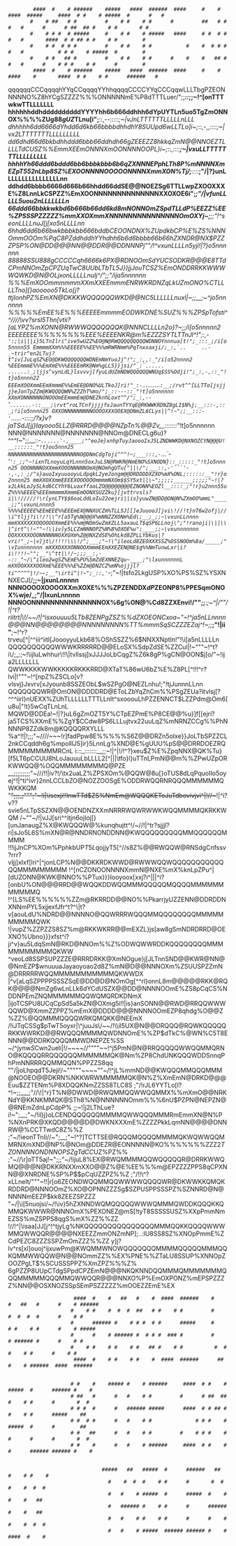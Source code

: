 

            ####  #    # ######    #####   ####  ######  ####     #    #  ####  #####     ####  # #    # #####  #      #   # 
           #    # ##   # #         #    # #    # #      #         ##   # #    #   #      #      # ##  ## #    # #       # #  
           #    # # #  # #####     #    # #    # #####   ####     # #  # #    #   #       ####  # # ## # #    # #        #   
           #    # #  # # #         #    # #    # #           #    #  # # #    #   #           # # #    # #####  #        #   
           #    # #   ## #         #    # #    # #      #    #    #   ## #    #   #      #    # # #    # #      #        #   
            ####  #    # ######    #####   ####  ######  ####     #    #  ####    #       ####  # #    # #      ######   #   

qqqqqqCCCqqqqhYYqCCqqqqYYhhqqqqCCCCYYqCCCqqwLLLTbgPZEONNNNNO%Z8hYCgSZZZZ%%%ONNNNNmE%P8dTTTLuer/";;___::_____;;~!^[onTTTwkwTTLLLLLLL
hhhhhhddhddddddddddYYYYhh6b666ddhhh6dYpUYTLn5uo5TgZmONNOX%%%%ZUg88$gUZ%EXOXXONNNNNNNOX%$TLnu[i";__::,--:::::_;~|vJnLTTTTTTLLLLLnLLL
dhhhhh6dd6666dYhdd6d6kb66bbbbdhhdhY8SUUpd6wLLT$%ONN@NNm%ZSpCgdTLLkCpCp8P%mONNNNOXXONNNNO%$Lo]i~;_::,-,,::::_;~|vx2LTTTTTTTLLLLLLLLL
dd6dhd66d6bkbdhhddd6bbb66ddhdh66gZEEEZZ8hkkqZmN@@NNOEZ$TLLLLTdC$USZ%%EmmXEEmONNNXmOONNNNOOPL}i~;_::,::::___;~|vxuLLTTTTTTTLLLLLLLLL
hhhhYh66ddd6bddd6bb6bbbkbbb6b6qZXNNNEPphLTh8P%mNNNNXmEZpT552nLbp8SZ%EXOONNNNOOOOONNNNXmmXON%Tj/;__::::___;"/|?}unLLLLLLLLLLLLLLLLnn
ddhdd6bbbb6666d666b66hhdd66ddSE@@NOEZSg6TTLLwpZXOOXXXE%Z8LnnLkCSPZZ%EmXOONNNNNNNNNNNNNNXXOXOE6i";_______;"/|vfunLLLLL5uou2nLLLLLLLn
66ddd66bbkkwkbd6b666b66dd6kd8mNONNOmZSpdTLLdP%EEZZ%EE%ZPSSSPZZZZZ%mmXXOXmmXNNNNNNNNNNNNNNNOmOXYj~;____;;"!^seonLLLLnuJ[j[xo5nLLLLnn
6hhd6dd6b66bwkbbbkbb666bddbCEOONDNX%ZUpdkbCP%E%ZS%NNNOmmOOOm%P$qC8PZ%%EXNNNNNNNNNNNN@@@@@@@NNNN%5\;;;;"~\i[IunLLLnnuflrt?jIunnnLnnn
ddhddhYYhdhh6b6d6bbbb66b66hZXNDR@NX%ZSqqS%ONNNNPpmNNOEZCTCSSgqhCU$$PZZZPSP%ON@DD@@@NN@@DDR@@DDNNNPj""/!^vxunLLLLn5yji\!\|?}o5nnnnnn
888$88SSU888gCCCCCqh6666k6PX@RDNOOmSdYU%XNNNNXPYUEmEZZ%m%pbTTkqCYLnnnLTTbCSZEON@DDRRD@DDRKWKRRR@N@%5||v[a5LLLLLL2aji!""~!i[y5nnnnnn
%%%%%%EEEEEEE%%%%%ZZSU8$CSODKR@@@E8TTdCPmNNOmZpCPZUqTwC8UUbLTbTL5J}}jjJouTCSZ%EmONDDRRKKWWWWQWKD@N@OLjxonLLLLLnuIj^/";;"/ija5nnnnnn
%%%EmXOOmmmmmmXXmXXEEmmmENRWKRDNZqLkUZmONO%CTLLLLTno][}aooooo5TkLo[j?ttjIonhPZ%EmXN@DKKKWQQQQQQWKD@@NC5LLLLLLnuxl|~;;__;~^jo5nnnnnn
%%%%%EmEE%E%%%EEEEEmmmmEODWKDNE%SUZ%%%ZPSpTofsti^^\////\vv?srsI5Thn[vtii?[aLYPZ%mXONN@RWWWQQQQQQQK@NNNCLLLLn2o}?\~;____;/i[o5nnnnn2
EEEEEEEE%%%%%%%%EEE%EEEENKR@m%EZZZSYTLTTnJl^!";_:,-```':;|i|||i}5LTnIlri^ive5wUZZ%EO@N@RWQQQQQQQQQWDNNOYnnnua[t!";_:::_;/i[o5nnnn55
EmmmmXXm%%%EEEEE%%EE%%%mRWRNmm%PqTnxxaxji/;_:,`..     ..-_~trir^en2LTuj?t^iv[JuLqSZ%EO@DKWQQQQQQQWDNEmNmYuoJj^!";_:,,:_"/i[o52nnnn2
%EEEmmmE%%%EmXmE%%%EEEEmRK@Nm%gLL5}}jsi/"_:`...... ......:_;|jjs^vynLdL}lsvvvj[fyuLdUZmNDWQQQQQQWNUq$SS%Odji!";_:,-,::_"!t}o5nnnn22
EEEmXOOXmmEEmXmmmE%%EmEE@DNO%ULTkoJ]ri!"_:-```..........`:__;/rvt^^[LLTTo[jsjjj}eJonTpZZm@KWQQQQWN%ZZZhT%mo/";_::---::_"!t]o5nnnnnn
XXmXONNNNNNONOOOmEEmmmEm@DNEZknhLoxt^^/";_:,--`'`.......-::___;\rvt^roLTCnfjjjjfxJaunTYYqE@RKWWKRDNZ8gLI$N%j;__:::-,::_;!i[o5nnnn25
OXXONNNNNNNNNOOOOXXXOOEX@DNmZL6CLys||^!~";;__:::-'`......-::::_;/?x}v?jaTSdJ[jj}Iayooo5LLZ@RRRD@@@@NZpTn%@@Zv__:::::::_"!t]o5nnnnnn
NNN@NNNNNNN@NNNNNNN@NNOm@DNECLg6u}?^^^!~";;___::-``......'-,____;"^eoJe}xnhpTuyJaoooIxJ5LZNDWWKD@NXNOZCYN@@@U!__::::::_"!t}ou5nnn25
NNNNNNNNNNNNNNNNNNNNNNNO@DNmCdgToji^^^!~;___:::,-``...`-'``':_;;"~!ixnTLnoyuLqYLnnn5oxJuLSN@RWKR@NmENO%SXNODN}::_:::::_"!t]o5nnnn25
OOONNNNOXXmmXOOONNNNNOmX@NOmhgUTu[^||\/";___::,-'```'--,-,:_;/^s}auoIxyuuooyuLdpqkL2yeJongm@@DRDDDDXZXO%mX%ONL;::::::__"!r}o2nnnn25
mmXXOXXmmEEEEXOOOOOOmmmmNXOm$$SY5xt||\~";;;;;______;;;;;"~!|?x2LkkLoJy5Lkd6CCYhY6LuaxffaoLZO@@@@@@@@EZNONN%EOZl__::::_;"!r}u2nnn55u
Z%%%%EEEE%EEEmmmmmXmmmEmOONXSUZZku}[jvttrvsls?i|\!/////!\r[ynLTY$$6oaLddLoIu22oejri||is}yuwZN@DD@ON@N%ZXmOO%mmL"_____;;"\vxunLnnnn5
%%%%EEEEE%EEmEEE%%EEEmEX@NNXUCZm%TLL5J[[]eJuuooJ]jvi\!//!t}nT6w2ofj|//\i^tljj?i\!/!\\^r[a5Tg%N@@@X%mNNZZXONm%Ed\;__;_;;~\vxunLLnnnn
mmXXXXXXXOOOOOOXmmEE%%%m@NOmSwZmXZLL5axauLT$qSP6LLnoj\";"!ranoji|\||\\|^irt^\!~""~!\|iv]y5LCZmNNNOPZ%N%8%OXOE%u";____;;~\vxunnnnnnn
OOXXXXXOOONNNNNNOXXOXm%Z@@NXZdSE%OhLkd8ZPLLYbkus|?vri!"_;~|v]jt\/!!!!\\\!/";___;"~!\^ileoLd8ZEOXXXSSZ%OSSNOOm%8a/_____;"\vIunnnnnnn
mXXXOXXXONNOOXmmmEEmXXEZEN@NE$g%%NmTunwLxr|i?i\!!!!~"";__"\^tt|\!/~;;;__:,--::_"~/\^ileo2wgSZ%EmE%PU%SmZdEXNNEZqu~____;"\lxunnnnnnL
mXXOOXXXXOOXmE%EEE%%%E%ZZm@DNZCZ%mN%ojjjl?ti^^^^^|!/~~;__"\irti^|!~";_::,'``-_;"~!|tsfo2LkgUSP%XO%PS%SZ%YSXNNXECJ[/__;;~|jxunLnnnnn
NNNOOOOXOOOOXXmXOXE%%%ZPZENDDX$dP%ONbjt^^^||||\/"";"//";_~\ir?ri^^\!~";___:__;"!!|^v]y5nLTwYq$ZEONP8%PPESqmONOX%wje/_;"/|lxunLnnnnn
NNNOONNNNNNNNNNNNNNNOX%6g%ON@%Cd8ZZXEnvi!/"";;__:_;~\^|/""/!|^t?riitrt|\\!/~~/!\|^isxouuuu5LTb8ZENPgZSZ%%dZXOEONCxoa~"~!^ja5nLLnnnn
@@@NN@@@@@@@@NNNNNNNNN%TT%mmmSqSCZZZEZaj^!~;;___;"!|ii\"__;~!\^r?trveu[^|^^iii^iitl[JoooyyuLkb68%OShSSZZ%6$NNXXNptIn!"!\i[a5nLLLLLn
QQQQQQQQQQWWWKRRRRRD@@ELoSX%SdpZdSE%ZZCul|!~"""~!^t?i\/;_:;~!\ijIuLwhhur\!!\|tvllssj]xJJJJoLbCqgZ%Z6k8gP%gCN@OON$j[o/"~!ija2LLLLLLL
QWWKKKKWWKKKKKRKKKRRD@XTaT%86wU6bZ%E%Z8PL[^!!!\^r?lvi|!"""~!^[npZ%ZSCLo[v?vlsvj}Jxvrv[xJyounb8SSZEObL$wSZPgO@NEZLnhu!;"!tjJunnnLLnn
QQQQQQQWR@OmON@DDDDRD@EToLZbYqZhCm%%PSgZEUa?itvlsj[?^^^iirl}nUEXX%ZUhTLLLLLLTTTLLnIt^sxooouLhPZZENNCT$LZZPdm@Om6[u8u|"!t}5wCqTLnLnL
MQWD@DDEa!~!|?}uL6gZmOZT5Y%CTpEZPmE%P8CE@@%u}]f[[ejri?ja5TCS%XXmE%%ZgY$CCdw8PS6LLLujtvx22uuLqZ%mNRNZCCg%%PhNNNNP8ZZdk8m@KQQQQRXYLLL
%a^!!\|!;;;"~////~~~!r]fadPpw8E%%%%%S6Z@@DRZn5oIxe}}JoLTbSPZZCL2nkCCqddh6g%mpolllJ5]ir}5LnnLg%XND@E%gUUU%pS@@DRRDOEZRQMMMMMMMMMRCnL
i:::_:::::::__;;~!|^|!/!^?}xeu$Z%E%ZpqNNX@QK%Tu}[f5LT6pCCUU8hLoJauuuLbLLLL2[^|||\tfo}l}uTTnLPmN@@m%%ZPwUZpORKWWQQ@%OQQMMMMMMMMQ@PZE
__;;;;;;;;;"~///\!!|iv?!/\tx2uaLZ%ZPSXOm%@QQW@8u[}oTUS8dLqPquoIIo5oyej\^\!\|^ti^ivr}2nnLCCLbZO@NOZZOOSgE%ODDRWQQRNRQQQMMMMMMQWKKKQM
"~~";;;_;""";"~!i|\isexji!!lnwTTd$ZS%NmEm@WQQQKEToJuTdbovivjvi^|\!//~~~!\|^i?v??svie5nLTpSSZXN@@OENDNZXXmNRRRWQWRWWKWQQMMMMQKRKKWQM
/~""~/!|vJJ[sri^^itjn6ojIoj[}[unJanaugZ%X@KWQQQW@%kunqhujtt^\!/~//!\|^tr?sjjjl?ri|sJo5L6S%mXN@R@NNDRNONDDNN@KWQQQQQQQQQMMQQQQQQMMMM
!!!ijJnCP%XOm%PphkbUP$T5L$qojjyT5[^//s8Z%@@RWQQW@RNSdgCnfssv?rrr?vljj]xIxf[lri^|\^jonLCP%N@@DKKRDKWWD@RWWWQQWQQQQQQQQQQQQQMMMMMMMMM
!\^[nCZONOONNNNXmmN@NXE%mX%knLpZPu^\|[dUZONN@KWK@NNO%%PTux}}}Iooyoox[xxj?i^|||^i?[onbU%ON@@@RRD@@WQQKDDWQQMMMQQQQQMQQQQMMMMMMMMMMMQ
!\^[LS%EE%%%%%%ZZm@RKRRDD@@NO%%PkarrjyUZZENN@DDRDDNXNNmPYL5xjjexfJfr^t?^\\|t?v[aouLdU%NDRD@@NNNNO@QQWRRRWQQQMMQQQQQQQQMMMMMMMMMMQWK
!|vupZ%ZZPZZS8SZ%m@RKKWKRR@@mEXZL}js[aw8gSmNDRDRRD@OEXNO%Ubno}}}xfst^i?ji^v}au5LdqSmN@RKD@NNOm%%Z%ODWQWWRDDKQQQQQQQQMMMMMMMMMMMQKWW
\^veoLd8SSPSUPZZZE@RRRDRKK@XmNOgue}j[JLTnnSND@@KWR@NN@@NmEZP$wnuuuaJayaoyoao2d8Z%mN@D@@NNNOXm%ZSUUSPZZmN@DRRRRRWQQMMMMMMMMMMMQKWWDX
|^v[aLqSZPPPPSSSZSqE@DD@D@NOmOg[^^rl}onnL8m@@@@@RKK@RQK@@@@NmZg6wLnLLk6dYCdUSZX@@DD@NNNNOOmE%ZS8pCqCS%NDDNPEmZNQMMMMMMQQWQMQRDKDNmX
\|ijoTCSPU8UCqCpSd5a5kZN@OXmg5i!!\|is}anSONN@@RWD@RRQQWWWQQWD@XmmZZPPZ%mEmX@DDDD@@@NNNNOOmEZP8qhdg%O@@Z%ZZ%@QQMMMQQQQWRKQMQKK@NEEmX
/!iJTqCSSg$pTwT5oyxr|\^juuJs\/~~/!\\il5UX@N@@DRQQQ@RQWKQQQQQRKKWWRKD@@RWQQQMMMMQWDNNOmE%%ZP$dTkC%@WN%C5T8ENNN@@DDRKQQQQMMWDNEPZE%SS
~/^jynw$S$Cwn2ueli|!/~~~~//""""~~!\^j5PmN@N@RRQQQQQWWQQMMQRNO@KQQQQRRQQQQQQMMMMMMQK@Nm%ZP8ChdUNKQQQWDDSnnqPhPmNNRRRQQMMQQN%PPZZS8qq
""/|joLhpqdT5Jeji!/~"""""~~~~""~/!^jL%mmND@@KWQQQMMQQQMMM@NOOEO@@DKRN%NKKWRWMMMMMQK@N%Z%XmEmN@DRKD@@@Euu$ZZTENm%P8XDQQKNmZZSS8TLC8S
;"/!rJL6YYTLo[l?^!~;;___;"//\\!|^r}T%N@DWWD@RWQMMQQWWQQMMX%%mXmO@@NRKNdY@KKNKMMQK@STh8%N@NNNNNNOmm%%%6nU$PZPN@NEPZN@@RNEmZdnLpCdpP%
;;~!|j2LThLue?i\!~";__;"~/!il}j}oLCENDQQQQQQMMMMQWWQQQMMMRmEmmXN@N%P%NXnPRK@XKQD@@@@D@DWKNXXXmE%ZZZZPkkLqmNN@@@@DNNRW@%CCTTwdC8Z%%Z
;"~/!ieonTTnIi//~";__;"~!^?]TCTTSE@RQQQMQQQQMMMMQKWQWWQQMMRNXmXND@NP%@NOm@DDEZR@EONNNNN@KO%%%%%%%ZZZ$2TZONNNNONDNNOPSZgTdCC$UZ%PZ%%
;"~//\r]oTT5aj!~";;;"~/!ijuL8%EX@RWQMMMMQQWQQQQQR@DRRKWWQMQ@@@N@DKKRNXXmXXO@@Z%@E%EE%%%m@EPZZZZPPS8qCPXNN@@XNRDNE%SP%P$$pCqUZZPZ%%Z
;"/!!\^?xLLnelt/"""~!!|r[o6ZEONDWQQMMQQWWWWQQQQWR@DKWWKKQMQKRDDRD@NNNOOmZ%XO@OPNNZZZSg$SZPUSPPSSSPZ%SZNNRD@N@NNNNmEEZP$kk8ZEEZSPZZZ
"~/\|\\i[5nuojsi/~/!\iv}5hZXNNDWQMQQQQQWWWQMMMQWDDKQQQKKQMMQKWWWR@NNNOmX%PEXONEZ@mS[!tyT8SSSSSUSZ%XXpPmmNmEZSS%mZSPPS8qgS%mX%ZZ%%ZZ
!//!^|\isaa[JJ[j^!\^tjyLg%NKQQQQQQQQQQQQQQQMMMQQKKQQQQWWWMMQWWQQR@@@@NXEEZZmmONZmNP];..:lU8SS8SZ%XNOpPmmE%ZCdPEZC8ZZZSSPZmOmZZZ%%ZZ
y]j?lv^rs[xl]ouoj^ijxuwPm@KWQMMWNOWQQQQQQQMMMMQQQQQMMMQQKQMMWWQQW@N@@NOmmZZ%%EX%PNE%%ZTaLU8SSUP%XNNOpZOOZPgLT$%SCUSSSPPZ%XmZPZ%%%Z%
6gPZZP8UUpCTdgSPpdCPZEmN@@@NKQKNNDQQMMMQMMMMMMMQQQMMMMMQQQMMQWWQQR@@@NNXO%P%EmOXPONZ%mEPSPZZZZ%NN@@OSXNOZSSpSEmPSZZZZZ%mOOEZZEmE%EX 

                         ####  #    #   ##   #    #  ####  ######    #    #   ##   #      #    # ###### 
                        #    # #    #  #  #  ##   # #    # #         #    #  #  #  #      #    # #      
                        #      ###### #    # # #  # #      #####     #    # #    # #      #    # #####  
                        #      #    # ###### #  # # #  ### #         #    # ###### #      #    # #      
                        #    # #    # #    # #   ## #    # #          #  #  #    # #      #    # #      
                         ####  #    # #    # #    #  ####  ######      ##   #    # ######  ####  ###### 

                                                                                            
                        # #    #    ##### #    # ######     ####  # #    # #####  #      ###### #    # 
                        # ##   #      #   #    # #         #      # ##  ## #    # #      #       #  #  
                        # # #  #      #   ###### #####      ####  # # ## # #    # #      #####    ##   
                        # #  # #      #   #    # #              # # #    # #####  #      #        ##   
                        # #   ##      #   #    # #         #    # # #    # #      #      #       #  #  
                        # #    #      #   #    # ######     ####  # #    # #      ###### ###### #    # 
                                                                                            
                                                                    
                                  #####   ##   #####  #      ######   ##   #    # #    # 
                                    #    #  #  #    # #      #       #  #  #    #  #  #  
                                    #   #    # #####  #      #####  #    # #    #   ##   
                                    #   ###### #    # #      #      ###### #    #   ##   
                                    #   #    # #    # #      #      #    # #    #  #  #  
                                    #   #    # #####  ###### ###### #    #  ####  #    # 
                                                        